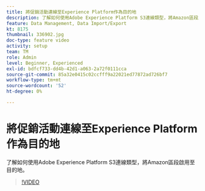 ```yaml
---
title: 將促銷活動連線至Experience Platform作為目的地
description: 了解如何使用Adobe Experience Platform S3連線類型，將Amazon區段啟用至目的地。
feature: Data Management, Data Import/Export
kt: 8175
thumbnail: 336902.jpg
doc-type: feature video
activity: setup
team: TM
role: Admin
level: Beginner, Experienced
exl-id: bdfcf733-dd4b-42d1-a063-2a72f0111cca
source-git-commit: 85a32e0415c02ccfff9a22021ed77872ad726bf7
workflow-type: tm+mt
source-wordcount: '52'
ht-degree: 0%

---
```


# 將促銷活動連線至Experience Platform作為目的地

了解如何使用Adobe Experience Platform S3連線類型，將Amazon區段啟用至目的地。

>[!VIDEO](https://video.tv.adobe.com/v/336902?quality=12)
